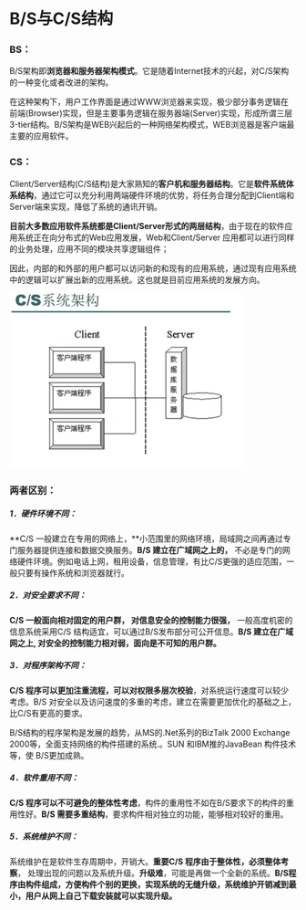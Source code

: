 # B/S与C/S结构

### BS：

B/S架构即**浏览器和服务器架构模式**。它是随着Internet技术的兴起，对C/S架构的一种变化或者改进的架构。

在这种架构下，用户工作界面是通过WWW浏览器来实现，极少部分事务逻辑在前端(Browser)实现，但是主要事务逻辑在服务器端(Server)实现，形成所谓三层3-tier结构。B/S架构是WEB兴起后的一种网络架构模式，WEB浏览器是客户端最主要的应用软件。

### CS：

Client/Server结构(C/S结构)是大家熟知的**客户机和服务器结构**。它是**软件系统体系结构**，通过它可以充分利用两端硬件环境的优势，将任务合理分配到Client端和Server端来实现，降低了系统的通讯开销。

**目前大多数应用软件系统都是Client/Server形式的两层结构**，由于现在的软件应用系统正在向分布式的Web应用发展，Web和Client/Server 应用都可以进行同样的业务处理，应用不同的模块共享逻辑组件；

因此，内部的和外部的用户都可以访问新的和现有的应用系统，通过现有应用系统中的逻辑可以扩展出新的应用系统。这也就是目前应用系统的发展方向。

![image-20221108182336098](images/image-20221108182336098.png)

### 两者区别：

##### 1．硬件环境不同：

**C/S 一般建立在专用的网络上，**小范围里的网络环境，局域网之间再通过专门服务器提供连接和数据交换服务。**B/S 建立在广域网之上的，** 不必是专门的网络硬件环境。例如电话上网，租用设备，信息管理，有比C/S更强的适应范围，一般只要有操作系统和浏览器就行。

##### 2．对安全要求不同：

**C/S 一般面向相对固定的用户群， 对信息安全的控制能力很强，** 一般高度机密的信息系统采用C/S 结构适宜，可以通过B/S发布部分可公开信息。**B/S 建立在广域网之上, 对安全的控制能力相对弱，面向是不可知的用户群。**

##### 3．对程序架构不同：

**C/S 程序可以更加注重流程，可以对权限多层次校验**，对系统运行速度可以较少考虑。B/S 对安全以及访问速度的多重的考虑，建立在需要更加优化的基础之上，比C/S有更高的要求。

B/S结构的程序架构是发展的趋势，从MS的.Net系列的BizTalk 2000 Exchange 2000等，全面支持网络的构件搭建的系统.。SUN 和IBM推的JavaBean 构件技术等，使 B/S更加成熟。

##### 4．软件重用不同：

**C/S 程序可以不可避免的整体性考虑**，构件的重用性不如在B/S要求下的构件的重用性好。**B/S 需要多重结构**，要求构件相对独立的功能，能够相对较好的重用。

##### 5．系统维护不同：

系统维护在是软件生存周期中，开销大。**重要C/S 程序由于整体性，必须整体考察**， 处理出现的问题以及系统升级。**升级难**，可能是再做一个全新的系统。**B/S程序由构件组成，方便构件个别的更换，实现系统的无缝升级，系统维护开销减到最小，用户从网上自己下载安装就可以实现升级。**

